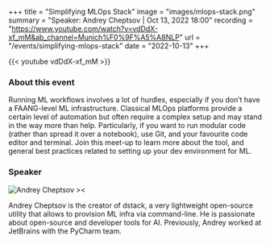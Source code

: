 +++
title = "Simplifying MLOps Stack"
image = "images/mlops-stack.png"
summary = "Speaker: Andrey Cheptsov | Oct 13, 2022 18:00"
recording = "https://www.youtube.com/watch?v=vdDdX-xf_mM&ab_channel=Munich%F0%9F%A5%A8NLP"
url = "/events/simplifying-mlops-stack"
date = "2022-10-13"
+++

<!--more-->

{{< youtube vdDdX-xf_mM >}}


### About this event

Running ML workflows involves a lot of hurdles, especially if you don’t have a FAANG-level ML infrastructure. Classical MLOps platforms provide a certain level of automation but often require a complex setup and may stand in the way more than help. Particularly, if you want to run modular code (rather than spread it over a notebook), use Git, and your favourite code editor and terminal. Join this meet-up to learn more about the tool, and general best practices related to setting up your dev environment for ML.

### Speaker

![Andrey Cheptsov ><](/images/andrey-cheptsov.jpeg)

Andrey Cheptsov is the creator of dstack, a very lightweight open-source utility that allows to provision ML infra via command-line. He is passionate about open-source and developer tools for AI. Previously, Andrey worked at JetBrains with the PyCharm team.
